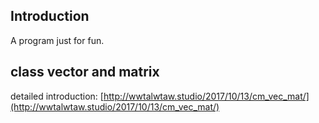 ## Introduction

A program just for fun.

## class vector and matrix

detailed introduction: [http://wwtalwtaw.studio/2017/10/13/cm_vec_mat/](http://wwtalwtaw.studio/2017/10/13/cm_vec_mat/)

